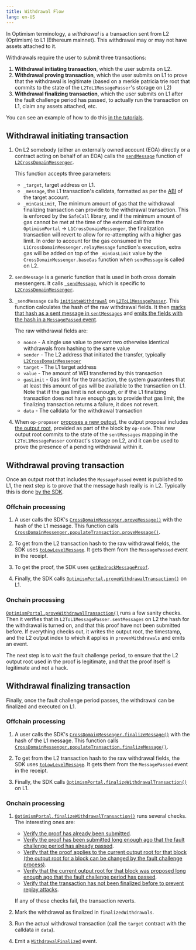 ```yaml
---
title: Withdrawal Flow
lang: en-US
---
```



In Optimism terminology, a *withdrawal* is a transaction sent from L2 (Optimism) to L1 (Ethereum mainnet).
This withdrawal may or may not have assets attached to it.

Withdrawals require the user to submit three transactions:

1. **Withdrawal initiating transaction**, which the user submits on L2.
1. **Withdrawal proving transaction**, which the user submits on L1 to prove that the withdrawal is legitimate (based on a merkle patricia trie root that commits to the state of the `L2ToL1MessagePasser`'s storage on L2)
1. **Withdrawal finalizing transaction**, which the user submits on L1 after the fault challenge period has passed, to actually run the transaction on L1, claim any assets attached, etc.

You can see an example of how to do this [in the tutorials](https://github.com/ethereum-optimism/optimism-tutorial/tree/main/cross-dom-comm#optimism-message-to-ethereum-withdrawal).


## Withdrawal initiating transaction

1. On L2 somebody (either an externally owned account (EOA) directly or a contract acting on behalf of an EOA) calls the [`sendMessage`](https://github.com/ethereum-optimism/optimism/blob/develop/packages/contracts-bedrock/contracts/universal/CrossDomainMessenger.sol#L259-L289) function of [`L2CrossDomainMessenger`](https://github.com/ethereum-optimism/optimism/blob/develop/packages/contracts-bedrock/contracts/L2/L2CrossDomainMessenger.sol). 

   This function accepts three parameters:

   - `_target`, target address on L1.
   - `_message`, the L1 transaction's calldata, formatted as per the [ABI](https://docs.soliditylang.org/en/v0.8.19/abi-spec.html) of the target account.
   - `_minGasLimit`, The minimum amount of gas that the withdrawal finalizing transaction can provide to the withdrawal transaction. This is enforced by the `SafeCall` library, and if the minimum amount of gas cannot be met at the time of the external call from the `OptimismPortal` -> `L1CrossDomainMessenger`, the finalization transaction will revert to allow for re-attempting with a higher gas limit. In order to account for the gas consumed in the `L1CrossDomainMessenger.relayMessage` function's execution, extra gas will be added on top of the `_minGasLimit` value by the `CrossDomainMessenger.baseGas` function when `sendMessage` is called on L2.

1. `sendMessage` is a generic function that is used in both cross domain messengers. 
   It calls [`_sendMessage`](https://github.com/ethereum-optimism/optimism/blob/develop/packages/contracts-bedrock/contracts/L2/L2CrossDomainMessenger.sol#L51-L60), which is specific to [`L2CrossDomainMessenger`](https://github.com/ethereum-optimism/optimism/blob/develop/packages/contracts-bedrock/contracts/L2/L2CrossDomainMessenger.sol).

1. `_sendMessage` calls [`initiateWithdrawal`](https://github.com/ethereum-optimism/optimism/blob/develop/packages/contracts-bedrock/contracts/L2/L2ToL1MessagePasser.sol#L91-L129) on [`L2ToL1MessagePasser`](https://github.com/ethereum-optimism/optimism/blob/develop/packages/contracts-bedrock/contracts/L2/L2ToL1MessagePasser.sol).
   This function calculates the hash of the raw withdrawal fields.
   It then [marks that hash as a sent message in `sentMessages`](https://github.com/ethereum-optimism/optimism/blob/develop/packages/contracts-bedrock/contracts/L2/L2ToL1MessagePasser.sol#L114) and [emits the fields with the hash in a `MessagePassed` event](https://github.com/ethereum-optimism/optimism/blob/develop/packages/contracts-bedrock/contracts/L2/L2ToL1MessagePasser.sol#L116-L124).

   The raw withdrawal fields are:

   - `nonce` - A single use value to prevent two otherwise identical withdrawals from hashing to the same value
   - `sender` - The L2 address that initiated the transfer, typically [`L2CrossDomainMessenger`](https://github.com/ethereum-optimism/optimism/blob/develop/packages/contracts-bedrock/contracts/L2/L2CrossDomainMessenger.sol)
   - `target` - The L1 target address
   - `value` - The amount of WEI transferred by this transaction
   - `gasLimit` - Gas limit for the transaction, the system guarantees that at least this amount of gas will be available to the transaction on L1.
     Note that if the gas limit is not enough, or if the L1 finalizing transaction does not have enough gas to provide that gas limit, the finalizing transaction returns a failure, it does not revert.
   - `data` - The calldata for the withdrawal transaction

1. When `op-proposer` [proposes a new output](https://github.com/ethereum-optimism/optimism/blob/develop/op-proposer/proposer/l2_output_submitter.go#L322-L329), the output proposal includes [the output root](https://github.com/ethereum-optimism/optimism/blob/develop/op-proposer/proposer/l2_output_submitter.go#L287-L314), provided as part of the block by `op-node`. 
   This new output root commits to the state of the `sentMessages` mapping in the `L2ToL1MessagePasser` contract's storage on L2, and it can be used to prove the presence of a pending withdrawal within it.




## Withdrawal proving transaction

Once an output root that includes the `MessagePassed` event is published to L1, the next step is to prove that the message hash really is in L2.
Typically this is done [by the SDK](https://sdk.optimism.io/classes/crosschainmessenger#proveMessage-2).

### Offchain processing

1. A user calls the SDK's [`CrossDomainMessenger.proveMessage()`](https://github.com/ethereum-optimism/optimism/blob/develop/packages/sdk/src/cross-chain-messenger.ts#L1467-L1476) with the hash of the L1 message.
   This function calls [`CrossDomainMessenger.populateTransaction.proveMessage()`](https://github.com/ethereum-optimism/optimism/blob/develop/packages/sdk/src/cross-chain-messenger.ts#L1751-L1803).

1. To get from the L2 transaction hash to the raw withdrawal fields, the SDK uses [`toLowLevelMessage`](https://github.com/ethereum-optimism/optimism/blob/develop/packages/sdk/src/cross-chain-messenger.ts#L380-L455).
      It gets them from the `MessagePassed` event in the receipt.

1. To get the proof, the SDK uses [`getBedrockMessageProof`](https://github.com/ethereum-optimism/optimism/blob/develop/packages/sdk/src/cross-chain-messenger.ts#L1353-L1400).

1. Finally, the SDK calls [`OptimismPortal.proveWithdrawalTransaction()`](https://github.com/ethereum-optimism/optimism/blob/develop/packages/contracts-bedrock/contracts/L1/OptimismPortal.sol#L234-L318) on L1.



### Onchain processing

[`OptimismPortal.proveWithdrawalTransaction()`](https://github.com/ethereum-optimism/optimism/blob/develop/packages/contracts-bedrock/contracts/L1/OptimismPortal.sol#L234-L318) runs a few sanity checks.
Then it verifies that in `L2ToL1MessagePasser.sentMessages` on L2 the hash for the withdrawal is turned on, and that this proof have not been submitted before.
If everything checks out, it writes the output root, the timestamp, and the L2 output index to which it applies in `provenWithdrawals` and emits an event. 

The next step is to wait the fault challenge period, to ensure that the L2 output root used in the proof is legitimate, and that the proof itself is legitimate and not a hack.


## Withdrawal finalizing transaction

Finally, once the fault challenge period passes, the withdrawal can be finalized and executed on L1.

### Offchain processing

1. A user calls the SDK's [`CrossDomainMessenger.finalizeMessage()`](https://github.com/ethereum-optimism/optimism/blob/develop/packages/sdk/src/cross-chain-messenger.ts#L1488-L1498) with the hash of the L1 message.
   This function calls [`CrossDomainMessenger.populateTransaction.finalizeMessage()`](https://github.com/ethereum-optimism/optimism/blob/develop/packages/sdk/src/cross-chain-messenger.ts#L1805-L1858).

1. To get from the L2 transaction hash to the raw withdrawal fields, the SDK uses [`toLowLevelMessage`](https://github.com/ethereum-optimism/optimism/blob/develop/packages/sdk/src/cross-chain-messenger.ts#L380-L455).
      It gets them from the `MessagePassed` event in the receipt.

1. Finally, the SDK calls [`OptimismPortal.finalizeWithdrawalTransaction()`](https://github.com/ethereum-optimism/optimism/blob/develop/packages/contracts-bedrock/contracts/L1/OptimismPortal.sol#L325-L420) on L1.

### Onchain processing

1. [`OptimismPortal.finalizeWithdrawalTransaction()`](https://github.com/ethereum-optimism/optimism/blob/develop/packages/contracts-bedrock/contracts/L1/OptimismPortal.sol#L325-L420) runs several checks. The interesting ones are:

   - [Verify the proof has already been submitted](https://github.com/ethereum-optimism/optimism/blob/develop/packages/contracts-bedrock/contracts/L1/OptimismPortal.sol#L341-L347).
   - [Verify the proof has been submitted long enough ago that the fault challenge period has already passed](https://github.com/ethereum-optimism/optimism/blob/develop/packages/contracts-bedrock/contracts/L1/OptimismPortal.sol#L357-L364).
   - [Verify that the proof applies to the current output root for that block (the output root for a block can be changed by the fault challenge process)](https://github.com/ethereum-optimism/optimism/blob/develop/packages/contracts-bedrock/contracts/L1/OptimismPortal.sol#L366-L378).
   - [Verify that the current output root for that block was proposed long enough ago that the fault challenge period has passed](https://github.com/ethereum-optimism/optimism/blob/develop/packages/contracts-bedrock/contracts/L1/OptimismPortal.sol#L380-L384).
   - [Verify that the transaction has not been finalized before to prevent replay attacks](https://github.com/ethereum-optimism/optimism/blob/develop/packages/contracts-bedrock/contracts/L1/OptimismPortal.sol#L386-L390).

   If any of these checks fail, the transaction reverts.

1. Mark the withdrawal as finalized in `finalizedWithdrawals`.

1. Run the actual withdrawal transaction (call the `target` contract with the calldata in `data`).

1. Emit a [`WithdrawalFinalized`](https://github.com/ethereum-optimism/optimism/blob/develop/packages/contracts-bedrock/contracts/L1/OptimismPortal.sol#L118) event.